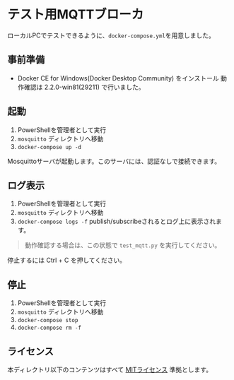 # テスト用MQTTブローカ

ローカルPCでテストできるように、`docker-compose.yml`を用意しました。

## 事前準備

- Docker CE for Windows(Docker Desktop Community) をインストール
   動作確認は 2.2.0-win81(29211) で行いました。

## 起動

1. PowerShellを管理者として実行
2. `mosquitto` ディレクトリへ移動
3. `docker-compose up -d`

Mosquittoサーバが起動します。このサーバには、認証なしで接続できます。

## ログ表示

1. PowerShellを管理者として実行
2. `mosquitto` ディレクトリへ移動
3. `docker-compose logs -f`
   publish/subscribeされるとログ上に表示されます。
   
> 動作確認する場合は、この状態で `test_mqtt.py` を実行してください。

停止するには Ctrl + C を押してください。

## 停止

1. PowerShellを管理者として実行
2. `mosquitto` ディレクトリへ移動
3. `docker-compose stop`
4. `docker-compose rm -f`

## ライセンス

本ディレクトリ以下のコンテンツはすべて [MITライセンス](../LICENSE) 準拠とします。



